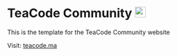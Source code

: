 # TeaCode Community <a href="https://teacode.ma" target="_blank"><img src="https://teacode.ma/assets/img/teacode/teacode_circle.ico" width="25"></a>

This is the template for the TeaCode Community website

Visit: [teacode.ma](https://teacode.ma/)

